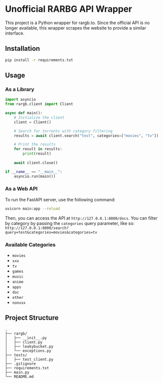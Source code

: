 # Unofficial RARBG API Wrapper

This project is a Python wrapper for rargb.to. Since the official API is no longer available, this wrapper scrapes the website to provide a similar interface.

## Installation

```bash
pip install -r requirements.txt
```

## Usage

### As a Library

```python
import asyncio
from rargb.client import Client

async def main():
    # Initialize the client
    client = Client()

    # Search for torrents with category filtering
    results = await client.search("test", categories=["movies", "tv"])

    # Print the results
    for result in results:
        print(result)
    
    await client.close()

if __name__ == "__main__":
    asyncio.run(main())
```

### As a Web API

To run the FastAPI server, use the following command:

```bash
uvicorn main:app --reload
```

Then, you can access the API at `http://127.0.0.1:8000/docs`. You can filter by category by passing the `categories` query parameter, like so: `http://127.0.0.1:8000/search?query=test&categories=movies&categories=tv`

### Available Categories

- `movies`
- `xxx`
- `tv`
- `games`
- `music`
- `anime`
- `apps`
- `doc`
- `other`
- `nonxxx`

## Project Structure

```
.
├── rargb/
│   ├── __init__.py
│   ├── client.py
│   ├── leakybucket.py
│   └── exceptions.py
├── tests/
│   ├── test_client.py
├── .gitignore
├── requirements.txt
├── main.py
└── README.md